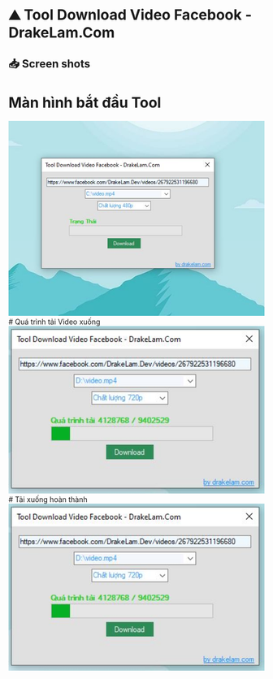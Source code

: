 ⛰ Tool Download Video Facebook - DrakeLam.Com
===
## 📥 Screen shots
# Màn hình bắt đầu Tool
<a title="Màn hình bắt đầu Tool">
<img src="https://raw.githubusercontent.com/drakelam/Tool-Download-Video-Facebook/main/giao-dien.JPG" alt="tool download video facebook" width="640">
</a><br/>
# Quá trình tải Video xuống
<a title="Quá trình tải Video xuống">
<img src="https://raw.githubusercontent.com/drakelam/Tool-Download-Video-Facebook/main/qua-trinh-tai-xuong.JPG" alt="tool download video facebook" width="640">
</a><br/>
# Tải xuống hoàn thành
<a title="Quá trình tải xuống">
<img src="https://raw.githubusercontent.com/drakelam/Tool-Download-Video-Facebook/main/qua-trinh-tai-xuong.JPG" alt="tool download video facebook" width="640">
</a><br/>
